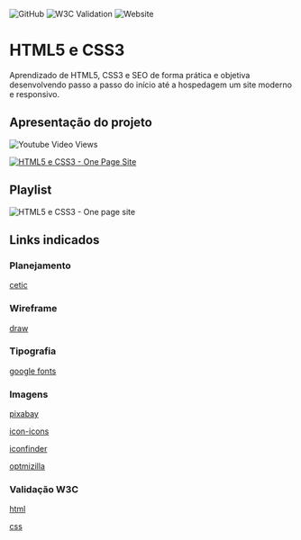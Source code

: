 ![GitHub](https://img.shields.io/github/license/Alexandrybrito/html5css3)
![W3C Validation](https://img.shields.io/w3c-validation/default?targetUrl=https%3A%2F%2Fhtml5css3.com.br%2F)
![Website](https://img.shields.io/website?url=https%3A%2F%2Fhtml5css3.com.br)
# HTML5 e CSS3
Aprendizado de HTML5, CSS3 e SEO de forma prática e objetiva desenvolvendo passo a passo do início até a hospedagem um site moderno e responsivo.
## Apresentação do projeto
![Youtube Video Views](https://img.shields.io/youtube/views/bs720dGvAn8?style=social)

[![HTML5 e CSS3 - One Page Site](https://img.youtube.com.vibs720dGvAn8/0.jpg)](https://youtube.com/vi/bs720dGvAn8 "Apresentação do projeto")
## Playlist
![HTML5 e CSS3 - One page site](https://www.youtube.com/playlist?list=PLbEOwbQR9lqySIlPJ-Qwo4f4HSuXVeWK)
## Links indicados
### Planejamento
[cetic](https://www.cetic.br/)
### Wireframe
[draw](https://app.diagrams.net/)
### Tipografia
[google fonts](https://fonts.google.com/)
### Imagens
[pixabay](https://pixabay.com/pt/)

[icon-icons](https://icon-icons.com/pt/)

[iconfinder](https://www.iconfinder.com/)

[optmizilla](https://imagecompressor.com/pt/)
### Validação W3C
[html](https://validator.w3.org/)

[css](https://jigsaw.w3.org/css-validator/)
